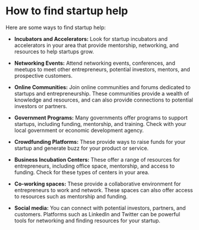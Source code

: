 # How to find startup help

Here are some ways to find startup help:

* **Incubators and Accelerators:** Look for startup incubators and accelerators in your area that provide mentorship, networking, and resources to help startups grow.

* **Networking Events:** Attend networking events, conferences, and meetups to meet other entrepreneurs, potential investors, mentors, and prospective customers.

* **Online Communities:** Join online communities and forums dedicated to startups and entrepreneurship. These communities provide a wealth of knowledge and resources, and can also provide connections to potential investors or partners.

* **Government Programs:** Many governments offer programs to support startups, including funding, mentorship, and training. Check with your local government or economic development agency.

* **Crowdfunding Platforms:** These provide ways to raise funds for your startup and generate buzz for your product or service.

* **Business Incubation Centers:** These offer a range of resources for entrepreneurs, including office space, mentorship, and access to funding. Check for these types of centers in your area.

* **Co-working spaces:** These provide a collaborative environment for entrepreneurs to work and network. These spaces can also offer access to resources such as mentorship and funding.

* **Social media:** You can connect with potential investors, partners, and customers. Platforms such as LinkedIn and Twitter can be powerful tools for networking and finding resources for your startup.
